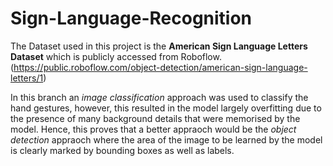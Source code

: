 # Sign-Language-Recognition
The Dataset used in this project is the **American Sign Language Letters Dataset** which is publicly accessed from Roboflow. (https://public.roboflow.com/object-detection/american-sign-language-letters/1)

In this branch an *image classification* approach was used to classify the hand gestures, however, this resulted in the model largely overfitting due to the presence of many background details that were memorised by the model. Hence, this proves that a better appraoch would be the *object detection* appraoch where the area of the image to be learned by the model is clearly marked by bounding boxes as well as labels.
